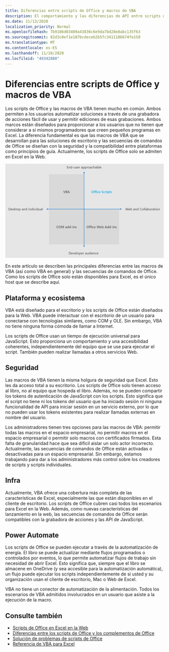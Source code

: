 ```yaml
---
title: Diferencias entre scripts de Office y macros de VBA
description: El comportamiento y las diferencias de API entre scripts de Office y macros de VBA de Excel.
ms.date: 11/13/2020
localization_priority: Normal
ms.openlocfilehash: 7b9186d03489a43836c6e9da7bd28e0abc135f63
ms.sourcegitcommit: 82d3c0ef1e187bcdeceb2b5fc3411186674fe150
ms.translationtype: MT
ms.contentlocale: es-ES
ms.lasthandoff: 11/18/2020
ms.locfileid: "49342888"
---
```

# <a name="differences-between-office-scripts-and-vba-macros"></a>Diferencias entre scripts de Office y macros de VBA

Los scripts de Office y las macros de VBA tienen mucho en común. Ambos permiten a los usuarios automatizar soluciones a través de una grabadora de acciones fácil de usar y permitir ediciones de esas grabaciones. Ambos marcos están diseñados para proporcionar a los usuarios que no tienen que considerar a sí mismos programadores que creen pequeños programas en Excel.
La diferencia fundamental es que las macros de VBA que se desarrollan para las soluciones de escritorio y las secuencias de comandos de Office se diseñan con la seguridad y la compatibilidad entre plataformas como principios de guía. Actualmente, los scripts de Office solo se admiten en Excel en la Web.

![Un diagrama de cuatro fases que muestra las áreas de atención para diferentes soluciones de extensibilidad de Office. Tanto los scripts de Office como las macros de VBA están diseñados para ayudar a los usuarios finales a crear soluciones, pero los scripts de Office se crean para la web y la colaboración (mientras que VBA es para el escritorio)).](../images/office-programmability-diagram.png)

En este artículo se describen las principales diferencias entre las macros de VBA (así como VBA en general) y las secuencias de comandos de Office. Como los scripts de Office solo están disponibles para Excel, es el único host que se describe aquí.

## <a name="platform-and-ecosystem"></a>Plataforma y ecosistema

VBA está diseñado para el escritorio y los scripts de Office están diseñados para la Web. VBA puede interactuar con el escritorio de un usuario para conectarse con tecnologías similares, como COM y OLE. Sin embargo, VBA no tiene ninguna forma cómoda de llamar a Internet.

Los scripts de Office usan un tiempo de ejecución universal para JavaScript. Esto proporciona un comportamiento y una accesibilidad coherentes, independientemente del equipo que se use para ejecutar el script. También pueden realizar llamadas a otros servicios Web.

## <a name="security"></a>Seguridad

Las macros de VBA tienen la misma holgura de seguridad que Excel. Esto les da acceso total a su escritorio. Los scripts de Office solo tienen acceso al libro, no al equipo que hospeda el libro. Además, no se pueden compartir los tokens de autenticación de JavaScript con los scripts. Esto significa que el script no tiene ni los tokens del usuario que ha iniciado sesión ni ninguna funcionalidad de API para iniciar sesión en un servicio externo, por lo que no pueden usar los tokens existentes para realizar llamadas externas en nombre del usuario.

Los administradores tienen tres opciones para las macros de VBA: permitir todas las macros en el espacio empresarial, no permitir macros en el espacio empresarial o permitir solo macros con certificados firmados. Esta falta de granularidad hace que sea difícil aislar un solo actor incorrecto. Actualmente, las secuencias de comandos de Office están activadas o desactivadas para un espacio empresarial. Sin embargo, estamos trabajando para dar a los administradores más control sobre los creadores de scripts y scripts individuales.

## <a name="coverage"></a>Infra

Actualmente, VBA ofrece una cobertura más completa de las características de Excel, especialmente las que están disponibles en el cliente de escritorio. Los scripts de Office cubren casi todos los escenarios para Excel en la Web. Además, como nuevas características del lanzamiento en la web, las secuencias de comandos de Office serán compatibles con la grabadora de acciones y las API de JavaScript.

## <a name="power-automate"></a>Power Automate

Los scripts de Office se pueden ejecutar a través de la automatización de energía. El libro se puede actualizar mediante flujos programados o controlados por eventos, lo que permite automatizar flujos de trabajo sin necesidad de abrir Excel. Esto significa que, siempre que el libro se almacene en OneDrive (y sea accesible para la automatización automática), un flujo puede ejecutar los scripts independientemente de si usted y su organización usan el cliente de escritorio, Mac o Web de Excel.

VBA no tiene un conector de automatización de la alimentación. Todos los escenarios de VBA admitidos involucrados en un usuario que asiste a la ejecución de la macro.

## <a name="see-also"></a>Consulte también

- [Scripts de Office en Excel en la Web](../overview/excel.md)
- [Diferencias entre los scripts de Office y los complementos de Office](add-ins-differences.md)
- [Solución de problemas de scripts de Office](../testing/troubleshooting.md)
- [Referencia de VBA para Excel](/office/vba/api/overview/excel)
